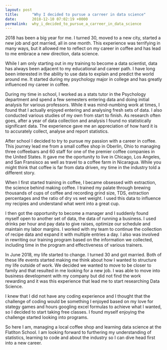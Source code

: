 ```yaml
---
layout: post
title:      "Why I decided to pursue a carreer in data science"
date:       2018-12-10 07:02:19 +0000
permalink:  why_i_decided_to_pursue_a_carreer_in_data_science
---
```



2018 has been a big year for me. I turned 30, moved to a new city, started a new job and got married, all in one month. This experience was terrifying in many ways, but it allowed me to reflect on my career in coffee and has lead to me embrace a new direction, data science.


While I am only starting out in my training to become a data scientist, data has always been adjacent to my educational and career path. I have long been interested in the ability to use data to explain and predict the world around me. It started during my psychology major in college and has greatly influenced my career in coffee. 

During my time in school, I worked as a stats tutor in the Psychology department and spend a few semesters entering data and doing initial analysis for various professors. While it was mind-numbing work at times, I found that I actually enjoyed entering and analysing fresh sets of data. I also conducted various studies of my own from start to finish. As research often goes, after a year of data collection and analysis I found no statistically significant data. The experience gave me an appreciation of how hard it is to accurately collect, analyse and report statistics. 

After school I decided to try to pursue my passion with a career in coffee. This journey lead me from a small coffee shop in Oberlin, Ohio to managing three coffeebars and 60 staff for one of the premier coffee companies in the United States. It gave me the oportunity to live in Chicago, Los Angeles, and San Fransisco as well as travel to a coffee farm in Nicaragua. While you might think that coffee is far from data driven, my time in the industry told a different story. 

When I first started training in coffee, I became obsessed with extraction, the science behind making coffee. I trained my palate through brewing thousands of cups of coffee and recording grind size, TDS, extraction percentages and the ratio of dry vs wet weight. I used this data to influence my recipies and understand what went into a great cup. 

I then got the opportunity to become a manager and I suddenly found myself open to another set of data, the data of running a business. I used drinks per hour and pay data to give raises, optimize our schedule and maintain my labor margins. I worked with my team to continue the collection of recipe data and expand it with multiple entries a day. I also was involved in rewriting our training program based on the information we collected, including time in the program and effectiveness of various trainers. 

In June 2018, my life started to change. I turned 30 and got married. Both of these life events started making me think about how I wanted to structure my life outside of work. We decided we wanted to move to be closer to family and that resulted in me looking for a new job. I was able to move into business development with my company but did not find the work rewarding and it was this experience that lead me to start researching Data Science. 

I knew that I did not have any coding experience and I thought that the challenge of coding would be something I enjoyed based on my love for stategy games and hours googling excel formulas to achieve what I wanted, so I decided to start taking free classes. I found myself enjoying the challenge started looking into programs. 

So here I am, managing a local coffee shop and learning data science at the FlatIton School. I am looking forward to furthering my understanding of statistics, learning to code and about the industry so I can dive head first into a new career. 





